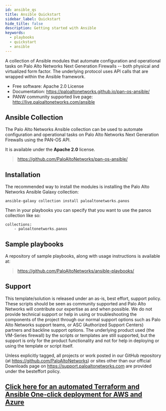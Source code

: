 ```yaml
---
id: ansible_qs
title: Ansible Quickstart
sidebar_label: Quickstart
hide_title: false
description: Getting started with Ansible
keywords:
  - playbooks
  - quickstart
  - ansible
---
```


A collection of Ansible modules that automate configuration and
operational tasks on Palo Alto Networks Next Generation Firewalls --
both physical and virtualized form factor. The underlying protocol uses
API calls that are wrapped within the Ansible framework.

- Free software: Apache 2.0 License
- Documentation:
  <https://paloaltonetworks.github.io/pan-os-ansible/>
- PANW community supported live page:
  <http://live.paloaltonetworks.com/ansible>

## Ansible Collection

The Palo Alto Networks Ansible collection can be used to automate configuration and operational tasks on Palo Alto Networks Next Generation Firewalls using the PAN-OS API.

It is available under the **Apache 2.0** license.

> <https://github.com/PaloAltoNetworks/pan-os-ansible/>

## Installation

The recommended way to install the modules is installing the Palo Alto
Networks Ansible Galaxy collection:

```shell-session
ansible-galaxy collection install paloaltonetworks.panos
```

Then in your playbooks you can specify that you want to use the panos collection like so:

```shell-session
collections:
    - paloaltonetworks.panos
```

## Sample playbooks

A repository of sample playbooks, along with usage instructions is available at:

> <https://github.com/PaloAltoNetworks/ansible-playbooks/>

## Support

This template/solution is released under an as-is, best effort, support
policy. These scripts should be seen as community supported and Palo
Alto Networks will contribute our expertise as and when possible. We do
not provide technical support or help in using or troubleshooting the
components of the project through our normal support options such as
Palo Alto Networks support teams, or ASC (Authorized Support Centers)
partners and backline support options. The underlying product used (the
VM-Series firewall) by the scripts or templates are still supported, but
the support is only for the product functionality and not for help in
deploying or using the template or script itself.

Unless explicitly tagged, all projects or work posted in our GitHub
repository (at <https://github.com/PaloAltoNetworks>) or sites other
than our official Downloads page on <https://support.paloaltonetworks.com>
are provided under the besteffort policy.

## [Click here for an automated Terraform and Ansible One-click deployment for AWS and Azure](terraform_ansible_container)
